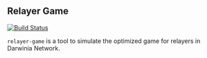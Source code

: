 Relayer Game
---
[![Build Status](https://travis-ci.com/yanganto/s3handler.svg?branch=master)](https://travis-ci.com/yanganto/relayer-game)

`relayer-game` is a tool to simulate the optimized game for relayers in Darwinia Network.
